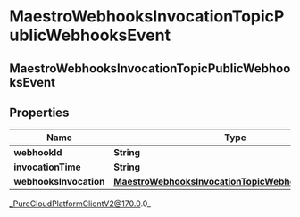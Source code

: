 # MaestroWebhooksInvocationTopicPublicWebhooksEvent

## MaestroWebhooksInvocationTopicPublicWebhooksEvent

## Properties

|Name | Type | Description | Notes|
|------------ | ------------- | ------------- | -------------|
| **webhookId** | **String** |  | [optional] |
| **invocationTime** | **String** |  | [optional] |
| **webhooksInvocation** | [**MaestroWebhooksInvocationTopicWebhooksInvocation**](MaestroWebhooksInvocationTopicWebhooksInvocation) |  | [optional] |



_PureCloudPlatformClientV2@170.0.0_
